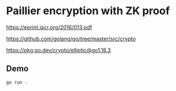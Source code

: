 # Paillier encryption with ZK proof

https://eprint.iacr.org/2016/013.pdf

https://github.com/golang/go/tree/master/src/crypto

https://pkg.go.dev/crypto/elliptic@go1.18.3

## Demo

```bash
go run .
```
